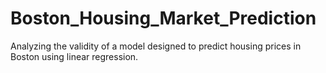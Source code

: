 # Boston_Housing_Market_Prediction
Analyzing the validity of a model designed to predict housing prices in Boston using linear regression.
